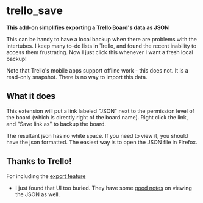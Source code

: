# trello_save

**This add-on simplifies exporting a Trello Board's data as JSON**

This can be handy to have a local backup when there are problems with
the intertubes. I keep many to-do lists in Trello, and found the recent
inability to access them frustrating. Now I just click this whenever I
want a fresh local backup!

Note that Trello's mobile apps support offline work - this does not. It
is a read-only snapshot. There is no way to import this data.

## What it does

This extension will put a link labeled "JSON" next to the permission
level of the board (which is directly right of the board name). Right
click the link, and "Save link as" to backup the board.

The resultant json has no white space. If you need to view it, you
should have the json formatted. The easiest way is to open the JSON file
in Firefox.

## Thanks to Trello!

For including the [export
feature](http://help.trello.com/article/747-exporting-data-from-trello-1)
- I just found that UI too buried. They have some [good
  notes](http://help.trello.com/article/924-making-sense-of-trellos-json-export)
  on viewing the JSON as well.
